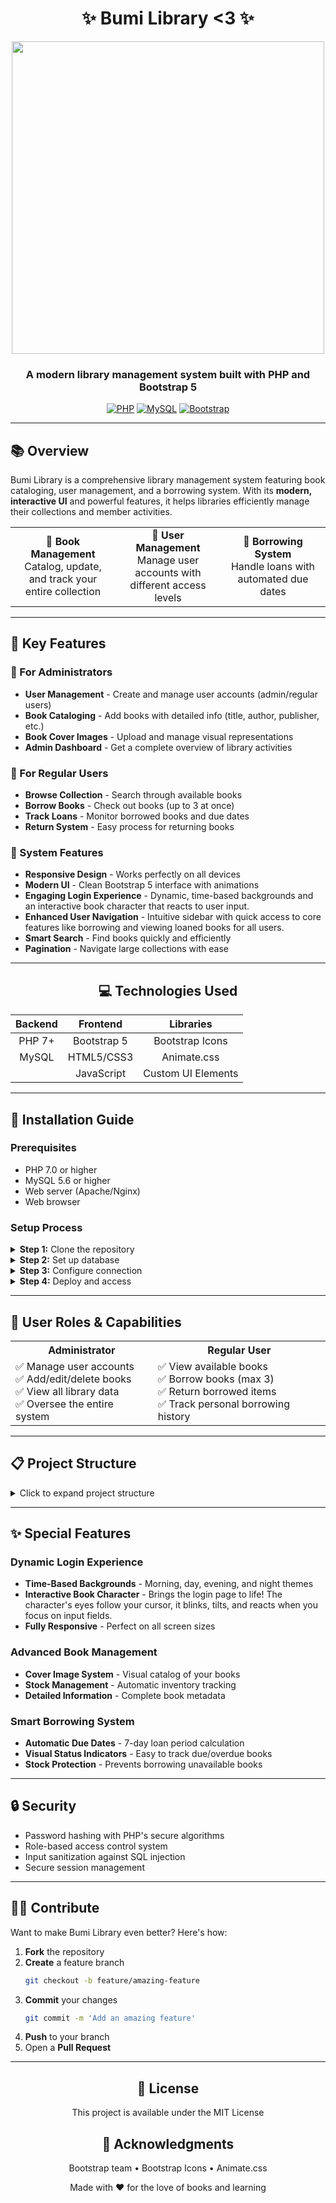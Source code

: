 <div align="center">

# ✨ Bumi Library <3 ✨

<img src="https://preview.redd.it/miku-is-trying-to-understand-calculus-v0-yabwi30m7m0b1.png?width=640&crop=smart&auto=webp&s=942d12fdd458463c48404c47536fd99ed9a0ec1a" width="500px">

### A modern library management system built with PHP and Bootstrap 5

[![PHP](https://img.shields.io/badge/PHP-7.4%2B-blue.svg)](https://www.php.net/)
[![MySQL](https://img.shields.io/badge/MySQL-5.6%2B-orange.svg)](https://www.mysql.com/)
[![Bootstrap](https://img.shields.io/badge/Bootstrap-5.x-purple.svg)](https://getbootstrap.com/)

</div>

---

## 📚 Overview

Bumi Library is a comprehensive library management system featuring book cataloging, user management, and a borrowing system. With its **modern, interactive UI** and powerful features, it helps libraries efficiently manage their collections and member activities.

<div align="center">
<table>
  <tr>
    <td align="center" width="33%"><b>📖 Book Management</b><br>Catalog, update, and track your entire collection</td>
    <td align="center" width="33%"><b>👥 User Management</b><br>Manage user accounts with different access levels</td>
    <td align="center" width="33%"><b>🔄 Borrowing System</b><br>Handle loans with automated due dates</td>
  </tr>
</table>
</div>

---

## 🌟 Key Features

### 📘 For Administrators
* **User Management** - Create and manage user accounts (admin/regular users)
* **Book Cataloging** - Add books with detailed info (title, author, publisher, etc.)
* **Book Cover Images** - Upload and manage visual representations
* **Admin Dashboard** - Get a complete overview of library activities

### 📗 For Regular Users
* **Browse Collection** - Search through available books
* **Borrow Books** - Check out books (up to 3 at once)
* **Track Loans** - Monitor borrowed books and due dates
* **Return System** - Easy process for returning books

### 📙 System Features
* **Responsive Design** - Works perfectly on all devices
* **Modern UI** - Clean Bootstrap 5 interface with animations
* **Engaging Login Experience** - Dynamic, time-based backgrounds and an interactive book character that reacts to user input.
* **Enhanced User Navigation** - Intuitive sidebar with quick access to core features like borrowing and viewing loaned books for all users.
* **Smart Search** - Find books quickly and efficiently
* **Pagination** - Navigate large collections with ease

---

<div align="center">

## 💻 Technologies Used

| Backend | Frontend | Libraries |
|:-------:|:--------:|:---------:|
| PHP 7+ | Bootstrap 5 | Bootstrap Icons |
| MySQL | HTML5/CSS3 | Animate.css |
|  | JavaScript | Custom UI Elements |

</div>

---

## 🚀 Installation Guide

### Prerequisites
* PHP 7.0 or higher
* MySQL 5.6 or higher
* Web server (Apache/Nginx)
* Web browser

### Setup Process

<details>
<summary><b>Step 1:</b> Clone the repository</summary>

```bash
git clone https://github.com/yourusername/Bumi-Library.git
```
</details>

<details>
<summary><b>Step 2:</b> Set up database</summary>

* Create a MySQL database named `bumi_library`
* Import the `bumi-library.sql` file
</details>

<details>
<summary><b>Step 3:</b> Configure connection</summary>

Edit `config/koneksi.php` with your database credentials:
```php
$host = 'localhost';  // Database host
$db_user = 'root';    // Database username
$db_pass = '';        // Database password
$db_name = 'bumi_library'; // Database name
```
</details>

<details>
<summary><b>Step 4:</b> Deploy and access</summary>

* Move the project to your web server's document root (e.g., htdocs for XAMPP)
* Navigate to `http://localhost/Bumi-Library/`
* Default admin login:
  * Username: admin
  * Password: admin123
</details>

---

## 👥 User Roles & Capabilities

<div align="center">
<table>
  <tr>
    <th>Administrator</th>
    <th>Regular User</th>
  </tr>
  <tr>
    <td>
      ✅ Manage user accounts<br>
      ✅ Add/edit/delete books<br>
      ✅ View all library data<br>
      ✅ Oversee the entire system
    </td>
    <td>
      ✅ View available books<br>
      ✅ Borrow books (max 3)<br>
      ✅ Return borrowed items<br>
      ✅ Track personal borrowing history
    </td>
  </tr>
</table>
</div>

---

## 📋 Project Structure

<details>
<summary>Click to expand project structure</summary>

```
bumi-library/
├── assets/               # Static resources
│   ├── book_images/      # Book cover images
│   ├── bootstrap.css/    # CSS files
│   └── bootstrap.js/     # JS files
├── config/               # Configuration
│   └── koneksi.php       # Database connection
├── pages/                # Application pages
│   ├── buku/             # Book management
│   ├── peminjaman/       # Borrowing system
│   └── user/             # User management
├── dashboard.php         # Main dashboard
├── login.php             # Authentication
└── [other files]         # Supporting files
```
</details>

---

## ✨ Special Features

### Dynamic Login Experience
* **Time-Based Backgrounds** - Morning, day, evening, and night themes
* **Interactive Book Character** - Brings the login page to life! The character's eyes follow your cursor, it blinks, tilts, and reacts when you focus on input fields.
* **Fully Responsive** - Perfect on all screen sizes

### Advanced Book Management
* **Cover Image System** - Visual catalog of your books
* **Stock Management** - Automatic inventory tracking
* **Detailed Information** - Complete book metadata

### Smart Borrowing System
* **Automatic Due Dates** - 7-day loan period calculation
* **Visual Status Indicators** - Easy to track due/overdue books
* **Stock Protection** - Prevents borrowing unavailable books

---

## 🔒 Security

* Password hashing with PHP's secure algorithms
* Role-based access control system
* Input sanitization against SQL injection
* Secure session management

---

## 👨‍💻 Contribute

Want to make Bumi Library even better? Here's how:

1. **Fork** the repository
2. **Create** a feature branch
   ```bash
   git checkout -b feature/amazing-feature
   ```
3. **Commit** your changes
   ```bash
   git commit -m 'Add an amazing feature'
   ```
4. **Push** to your branch
5. Open a **Pull Request**

---

<div align="center">

## 📄 License

This project is available under the MIT License

## 🙏 Acknowledgments

Bootstrap team • Bootstrap Icons • Animate.css

<p>Made with ❤️ for the love of books and learning</p>
</div>